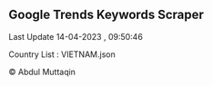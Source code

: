 

## Google Trends Keywords Scraper 
 
Last Update 14-04-2023 , 09:50:46

Country List :
VIETNAM.json



© Abdul Muttaqin 
